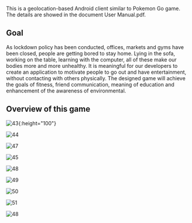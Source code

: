 This is a geolocation-based Android client similar to Pokemon Go game. The details are showed in the document User Manual.pdf. 



## Goal

As lockdown policy has been conducted, offices, markets and gyms have been closed, people are getting bored to stay home. Lying in the sofa, working on the table, learning with the computer, all of these make our bodies more and more unhealthy. It is meaningful for our developers to create an application to motivate people to go out and have entertainment, without contacting with others physically. The designed game will achieve the goals of fitness, friend communication, meaning of education and enhancement of the awareness of environmental.



## Overview of this game

![ 43](README.assets/%2043.JPG){:height="100"}

![ 44](README.assets/%2044.JPG)

![ 47](README.assets/%2047.JPG)

![45](README.assets/45.JPG)

![ 48](README.assets/%2048.JPG)

![ 49](README.assets/%2049.JPG)

![ 50](README.assets/%2050.JPG)

![ 51](README.assets/%2051.JPG)

![48](README.assets/48.JPG)

